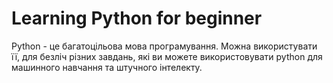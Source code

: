 # Learning Python for beginner
Python - це багатоцільова мова програмування. Можна використувати її, для безліч різних завдань, які ви можете використовувати python для машинного навчання та штучного інтелекту.

